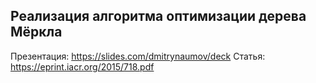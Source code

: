 ## Реализация алгоритма оптимизации дерева Мёркла

Презентация: https://slides.com/dmitrynaumov/deck
Статья: https://eprint.iacr.org/2015/718.pdf
